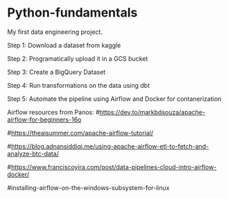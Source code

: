 # Python-fundamentals
My first data engineering project.

Step 1: Download a dataset from kaggle

Step 2: Programatically upload it in a GCS bucket

Step 3: Create a BigQuery Dataset

Step 4: Run transformations on the data using dbt

Step 5: Automate the pipeline using Airflow and Docker for contanerization


Airflow resources from Panos:
#https://dev.to/markbdsouza/apache-airflow-for-beginners-16o
 
#https://theaisummer.com/apache-airflow-tutorial/
 
#https://blog.adnansiddiqi.me/using-apache-airflow-etl-to-fetch-and-analyze-btc-data/
 
#https://www.franciscoyira.com/post/data-pipelines-cloud-intro-airflow-docker/

#installing-airflow-on-the-windows-subsystem-for-linux